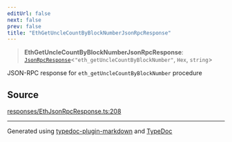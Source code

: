 ```yaml
---
editUrl: false
next: false
prev: false
title: "EthGetUncleCountByBlockNumberJsonRpcResponse"
---
```


> **EthGetUncleCountByBlockNumberJsonRpcResponse**: [`JsonRpcResponse`](/reference/tevm/jsonrpc/type-aliases/jsonrpcresponse/)\<`"eth_getUncleCountByBlockNumber"`, `Hex`, `string`\>

JSON-RPC response for `eth_getUncleCountByBlockNumber` procedure

## Source

[responses/EthJsonRpcResponse.ts:208](https://github.com/evmts/tevm-monorepo/blob/main/packages/procedures-types/src/responses/EthJsonRpcResponse.ts#L208)

***
Generated using [typedoc-plugin-markdown](https://www.npmjs.com/package/typedoc-plugin-markdown) and [TypeDoc](https://typedoc.org/)
